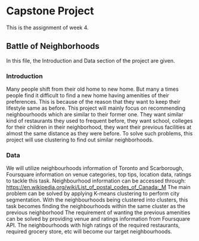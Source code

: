# Capstone Project
This is the assignment of week 4.
## Battle of Neighborhoods
In this file, the Introduction and Data section of the project are given.
### Introduction
Many people shift from their old home to new home. But many a times people find it difficult to find a new home having amenities of their preferences. This is because of the reason that they want to keep their lifestyle same as before. This project will mainly focus on recommending neighbourhoods which are similar to their former one. They want similar kind of restaurants they used to frequent before, they want school, colleges for their children in their neighborhood, they want their previous facilities at almost the same distance as they were before. To solve such problems, this project will use clustering to find out similar neighborhoods.
### Data
We will utilize neighbourhoods information of Toronto and Scarborough, Foursquare information on venue categories, top tips, location data, ratings to tackle this task. Neighbourhood information can be accessed through: https://en.wikipedia.org/wiki/List_of_postal_codes_of_Canada:_M
The main problem can be solved by applying K-means clustering to perform city segmentation. With the neighbourhoods being clustered into clusters, this task becomes finding the neighbourhoods within the same cluster as the previous neighborhood
The requirement of wanting the previous amenities can be solved by providing venue and ratings information from Foursquare API. The neighbourhoods with high ratings of the required restaurants, required grocery store, etc will become our target neighbourhoods.
